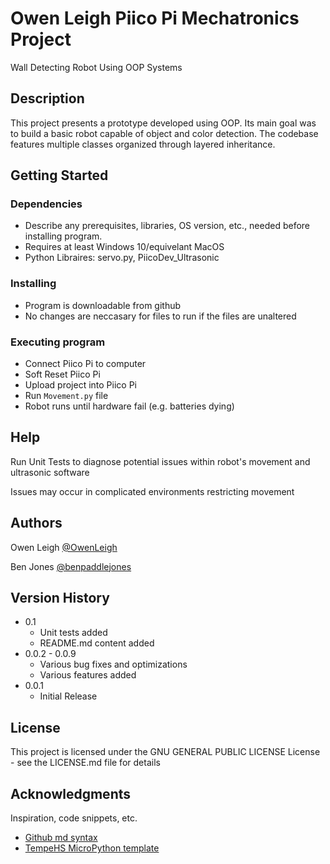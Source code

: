 # Owen Leigh Piico Pi Mechatronics Project

Wall Detecting Robot Using OOP Systems

## Description

This project presents a prototype developed using OOP. Its main goal was to build a basic robot capable of object and color detection. The codebase features multiple classes organized through layered inheritance.

## Getting Started

### Dependencies

- Describe any prerequisites, libraries, OS version, etc., needed before installing program.
- Requires at least Windows 10/equivelant MacOS
- Python Libraires: servo.py, PiicoDev_Ultrasonic

### Installing

- Program is downloadable from github
- No changes are neccasary for files to run if the files are unaltered

### Executing program

- Connect Piico Pi to computer
- Soft Reset Piico Pi
- Upload project into Piico Pi
- Run `Movement.py` file
- Robot runs until hardware fail (e.g. batteries dying)

## Help

Run Unit Tests to diagnose potential issues within robot's movement and ultrasonic software

Issues may occur in complicated environments restricting movement

## Authors

Owen Leigh
[@OwenLeigh](https://github.com/OwenLeigh)

Ben Jones
[@benpaddlejones](https://github.com/benpaddlejones)

## Version History

- 0.1
  - Unit tests added
  - README.md content added
- 0.0.2 - 0.0.9
  - Various bug fixes and optimizations
  - Various features added
- 0.0.1
  - Initial Release

## License

This project is licensed under the GNU GENERAL PUBLIC LICENSE License - see the LICENSE.md file for details

## Acknowledgments

Inspiration, code snippets, etc.

- [Github md syntax](https://docs.github.com/en/get-started/writing-on-github/getting-started-with-writing-and-formatting-on-github/basic-writing-and-formatting-syntax)
- [TempeHS MicroPython template](https://github.com/TempeHS/TempeHS_MicroPython_DevContainer)
